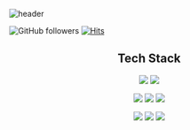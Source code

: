 ![header](https://capsule-render.vercel.app/api?text=Hi%20there🙃&animation=twinkling&height=300&color=auto)

![GitHub followers](https://img.shields.io/github/followers/eroul-ri?color=black&label=Follow&style=flat-square) [![Hits](https://hits.seeyoufarm.com/api/count/incr/badge.svg?url=https%3A%2F%2Fgithub.com%2Feroul-ri%2F&count_bg=%233D3D3D&title_bg=%23111111&icon=&icon_color=%23E7E7E7&title=Hits&edge_flat=true)](https://hits.seeyoufarm.com)

<h2 style="text-align:center;">Tech Stack</h2>
<p style="text-align:center;"><img src="https://img.shields.io/badge/Java-007396?style=flat-square&logoColor=white"/> <img src="https://img.shields.io/badge/Spring-6DB33F?style=flat-square&logoColor=white"/></p>
<p style="text-align:center;"><img src="https://img.shields.io/badge/JavaScript-F7DF1E?style=flat-square&logoColor=white"/> <img src="https://img.shields.io/badge/React-61DAFB?style=flat-square&logoColor=white"/> <img src="https://img.shields.io/badge/Css-1572B6?style=flat-square&logoColor=white"/></p>
<p style="text-align:center;"><img src="https://img.shields.io/badge/MySQL-4479A1?style=flat-square&logoColor=white"/> <img src="https://img.shields.io/badge/Oracle-F80000?style=flat-square&logoColor=white"/> <img src="https://img.shields.io/badge/Ubuntu-E95420?style=flat-square&logoColor=white"/></p>
<!--
**eroul-ri/eroul-ri** is a ✨ _special_ ✨ repository because its `README.md` (this file) appears on your GitHub profile.

Here are some ideas to get you started:

- 🔭 I’m currently working on ...
- 🌱 I’m currently learning ...
- 👯 I’m looking to collaborate on ...
- 🤔 I’m looking for help with ...
- 💬 Ask me about ...
- 📫 How to reach me: ...
- 😄 Pronouns: ...
- ⚡ Fun fact: ...
-->
